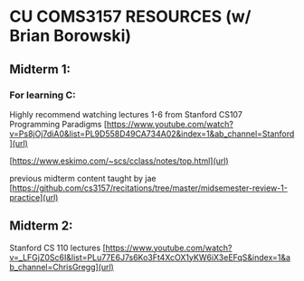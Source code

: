 # CU COMS3157 RESOURCES (w/ Brian Borowski)
## Midterm 1:
### For learning C:
Highly recommend watching lectures 1-6 from Stanford CS107 Programming Paradigms 
[https://www.youtube.com/watch?v=Ps8jOj7diA0&list=PL9D558D49CA734A02&index=1&ab_channel=Stanford](url)

[https://www.eskimo.com/~scs/cclass/notes/top.html](url)

previous midterm content taught by jae 
[https://github.com/cs3157/recitations/tree/master/midsemester-review-1-practice](url)

## Midterm 2: 
Stanford CS 110 lectures 
[https://www.youtube.com/watch?v=_LFGjZ0Sc6I&list=PLu77E6J7s6Ko3Ft4XcOX1yKW6iX3eEFqS&index=1&ab_channel=ChrisGregg](url)
